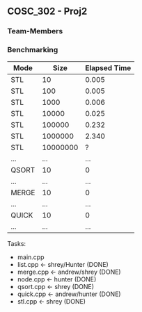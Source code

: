 ## COSC_302 - Proj2

### Team-Members

### Benchmarking

| Mode    | Size     | Elapsed Time  |
|---------|----------|---------------|
| STL     | 10       | 0.005         | 
| STL     | 100      | 0.005         |
| STL     | 1000     | 0.006         | 
| STL     | 10000    | 0.025         | 
| STL     | 100000   | 0.232         | 
| STL     | 1000000  | 2.340         | 
| STL     | 10000000 | ?             | 
| ...     | ...   | ...           | 
| QSORT   | 10    | 0             | 
| ...     | ...   | ...           | 
| MERGE   | 10    | 0             | 
| ...     | ...   | ...           | 
| QUICK   | 10    | 0             | 
| ...     | ...   | ...           | 

Tasks:  
- main.cpp  
- list.cpp  <- shrey/Hunter (DONE)
- merge.cpp  <- andrew/shrey (DONE)
- node.cpp <- hunter (DONE)
- qsort.cpp  <- shrey (DONE) 
- quick.cpp  <- andrew/hunter (DONE)
- stl.cpp  <- shrey (DONE)
